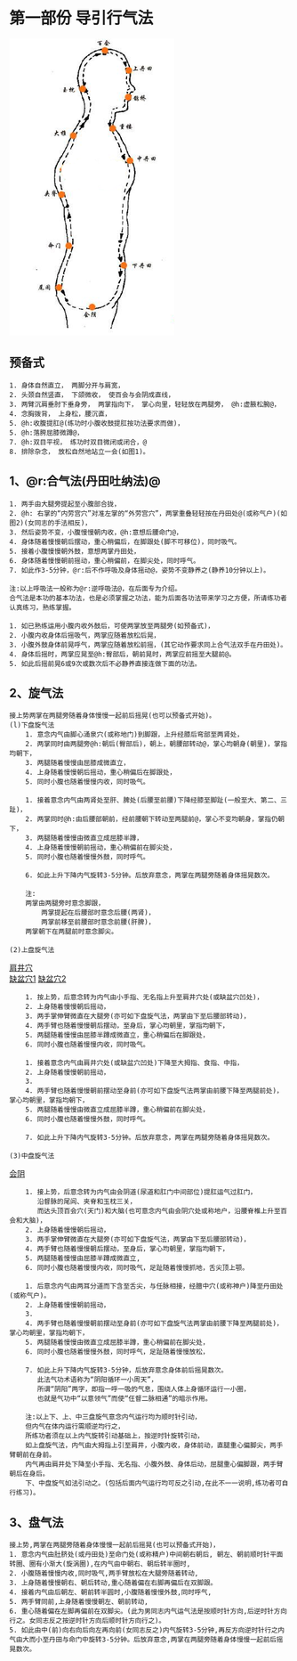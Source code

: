 # 第一部份  导引行气法
![周天穴位](./pic/周天穴位.png)

## 预备式
    1. 身体自然直立， 两脚分开与肩宽，
    2. 头颈自然竖直， 下颌微收， 使百会与会阴成直线，
    3. 两臂沉肩垂肘下垂身旁， 两掌指向下， 掌心向里，轻轻放在两腿旁， @h:虚腋松腕@，
    4. 念胸拨背， 上身松，腰沉直，
    5. @h:收腹提肛@(练功时小腹收鼓提肛按功法要求而做)，
    5. @h:落胯屈膝微蹲@，
    7. @h:双目平视， 练功时双目微闭或闭合，@
    8. 排除杂念， 放松自然地站立一会(如图1)。

## 1、@r:合气法(丹田吐纳法)@
    1. 两手由大腿旁提起至小腹部合拢，
    2. @h: 右掌的“内劳宫穴”对准左掌的“外劳宫穴”，两掌重叠轻轻按在丹田处@(或称气户)(如图2)(女同志的手法相反)，
    3. 然后姿势不变，小腹慢慢朝内收，@h:意想后腰命门@，
    4. 身体随着慢慢朝后摆动，重心稍偏后，在脚跟处(脚不可移位)，同时吸气。
    5. 接着小腹慢慢朝外鼓，意想两掌丹田处，
    6. 身体随着慢慢朝前摇动，重心稍偏前，在脚尖处，同时呼气。
    7. 如此作3-5分钟，@r:后不作呼吸及身体摇动@，姿势不变静养之(静养10分钟以上)。

    注:以上呼吸法一般称为@r:逆呼吸法@，在后面专为介绍。
    合气法是本功的基本功法，也是必须掌握之功法，能为后面各功法带来学习之方便，所请练功者认真练习，熟练掌握。

    1. 如已熟练运用小腹内收外鼓后，可使两掌放至两腿旁(如预备式)，
    2. 小腹内收身体后摇吸气，两掌应随着放松后晃，
    3. 小腹外鼓身体前晃呼气，两掌应随着放松前摇，(其它动作要求同上合气法双手在丹田处)。
    4. 身体后摇时，两掌应晃至@h:臀部后，朝前晃时，两掌应前摇至大腿前@。
    5. 如此后摇前晃6或9次或数次后不必静养直接连做下面的功法。

## 2、旋气法
    接上势两掌在两腿旁随着身体慢慢一起前后摇晃(也可以预备式开始)。
    (l)下盘旋气法
        1. 意念内气由脚心涌泉穴(或称地门)到脚跟，上升经膝后弯部至两肾处，
        2. 两掌同时由两腿旁@h:朝后(臀部后)，朝上，朝腰部转动@，掌心均朝身(朝里)，掌指均朝下，
        3. 两腿随着慢慢由屈膝成微直立，
        4. 上身随着慢慢朝后摇动，重心稍偏后在脚跟处，
        5. 同时小腹也随着慢慢内收，同时吸气。

        1. 接着意念内气由两肾处至肝、脾处(后腰至前腰)下降经膝至脚趾(一般至大、第二、三趾)，
        2. 两掌同时@h:由后腰部朝前，经前腰朝下转动至两腿前@，掌心不变均朝身，掌指仍朝下，
        3. 两腿随着慢慢由微直立成屈膝半蹲，
        4. 上身随着慢慢朝前摇动，重心稍偏前在脚尖处，
        5. 同时小腹也随着慢慢外鼓，同时呼气。

        6. 如此上升下降内气旋转3-5分钟。后放弃意念，两掌在两腿旁随着身体摇晃数次。

        注:
        两掌由两腿旁时意念脚跟，
            两掌提起在后腰部时意念后腰(两肾)，
            两掌前移至前腰部时意念前腰(肝脾)，
        两掌朝下在两腿前时意念脚尖。

    (2)上盘旋气法
[肩井穴](http://xueweitu.iiyun.com/jingbujianbu/31.html)</br>
[缺盆穴1](http://www.xueweijiema.com/jingbu/35.html)
[缺盆穴2](http://www.360doc.com/content/11/0923/11/1681329_150585190.shtml)

        1. 按上势，后意念转为内气由小手指、无名指上升至肩井穴处(或缺盆穴凹处)，
        2. 上身随着慢慢朝后摇动，
        3. 两手掌伸臂微直在大腿旁(亦可如下盘旋气法，两掌由下至后腰部转动)，
        4. 两手臂也随着慢慢朝后摆动，至身后，掌心均朝里，掌指均朝下，
        5. 两腿随着慢慢由屈膝半蹲成微直立，重心稍偏后在脚跟处，
        6. 同时小腹也随着慢慢内收，同时吸气。

        1. 接着意念内气由肩井穴处(或缺盆穴凹处)下降至大拇指、食指、中指，
        2. 上身随着慢慢朝前摇动，
        3.
        4. 两手臂也随着慢慢朝前摆动至身前(亦可如下盘旋气法两掌由前腰下降至两腿前处)， 掌心均朝里，掌指均朝下，
        5. 两腿随着慢慢由微直立成屈膝半蹲，重心稍偏前在脚尖处，
        6. 同时小腹也随着慢慢外鼓，同时呼气。

        7. 如此上升下降内气旋转3-5分钟。后放弃意念，两掌在两腿旁随着身体摇晃数次。

    (3)中盘旋气法
[会阴](http://www.taozhy.com/ShuJuKu/XueWei/339.thtml)

        1. 接上势，后意念转为内气由会阴道(尿道和肛门中间部位)提肛运气过肛门，
           沿督脉的尾闾、夹脊和玉枕三关，
           而达头顶百会穴(天门)和大脑(也可意念内气由会阴穴处或称地户，沿腰脊椎上升至百会和大脑)，
        2. 上身随着慢慢朝后摇动，
        3. 两手掌伸臂微直在大腿旁(亦可如下盘旋气法，两掌由下至后腰部转动)，
        4. 两手臂也随着慢慢朝后摆动，至身后，掌心均朝里，掌指均朝下，
        5. 两腿随着慢慢由屈膝半蹲成微直立,
        6. 同时小腹也随着慢慢内收，同时吸气，足趾随着慢慢抓地，舌尖顶上颚。

        1. 后意念内气由两耳分道而下含至舌尖，与任脉相接，经膻中穴(或称神户)降至丹田处(或称气户)。
        2. 上身随着慢慢朝前摇动，
        3.
        4. 两手臂也随着慢慢朝前摆动至身前(亦可如下盘旋气法两掌由前腰下降至两腿前处)，掌心均朝里，掌指均朝下，
        5. 两腿随着慢慢由微直立成屈膝半蹲，重心稍偏前在脚尖处，
        6. 同时小腹也随着慢慢外鼓，同时呼气，足趾随着慢慢放松，

        7. 如此上升下降内气旋转3-5分钟，后放弃意念身体前后摇晃数次。
           此法气功术语称为“阴阳循环一小周天”，
           所谓“阴阳”两字，即指一呼一吸的气息，围绕人体上身循环运行一小圈，
           也就是气功中“以意领气”而使“仼督二脉相通”的暗示作用。

        注:以上下、上、中三盘旋气意念内气运行均为顺时针引动，
        但内气在体内运行需顺逆均行之，
        所练功者须在以上内气旋转引动基础上，按逆时针旋转引动，
        如上盘旋气法，内气由大拇指上引至肩井，小腹内收，身体前动，直腿重心偏脚尖，两手臂朝前在身前。
        内气再由肩井处下降至小手指、无名指、小腹外鼓、身体后动，屈腿重心偏脚跟，两手臂朝后在身后。
        下、中盘旋气如法引动之。(包括后面内气运行均可反之引动,在此不一一说明,练功者可自行练习)。

## 3、盘气法
    接上势,两掌在两腿旁随着身体慢慢一起前后摇晃(也可以预备式开始)，
    1. 意念内气由肚脐处(或丹田处)至命门处(或称精户)中间朝右朝后, 朝左、朝前顺时针平面转圈、圈有小渐大(旋涡圈),在内气由中朝右、朝后转半圈时,
    2. 小腹随着慢慢内收,同时吸气,两手臂放松在大腿旁随着转动,
    3. 上身随着慢慢朝右、朝后转动,重心随着偏在右脚再偏后在双脚跟。
    4. 接着内气由后朝左、朝前转半圆时,小腹随着慢慢外鼓,同时呼气,
    5. 两手臂同前,上身随着慢慢朝左、朝前转动,
    6. 重心随着偏在左脚再偏前在双脚尖。(此为男同志内气运气法是按顺时针方向,后逆时针方向行之。女同志反之按逆时针方向后顺时针方向行之)。
    5. 如此由中(前)向右向后向左再向前(女同志反之)内气旋转3-5分钟,再反方向逆时针行之内气由大而小至丹田与命门中旋转3-5分钟。后放弃意念,两掌在两腿旁随着身体慢慢一起前后摇晃数次。
